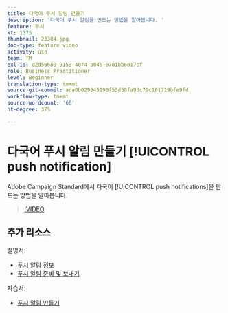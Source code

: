 ```yaml
---
title: 다국어 푸시 알림 만들기
description: '다국어 푸시 알림을 만드는 방법을 알아봅니다. '
feature: 푸시
kt: 1375
thumbnail: 23304.jpg
doc-type: feature video
activity: use
team: TM
exl-id: d2d50689-9153-4074-a046-0701bb6017cf
role: Business Practitioner
level: Beginner
translation-type: tm+mt
source-git-commit: ada0b029245190f53d58fa93c79c161719bfe9fd
workflow-type: tm+mt
source-wordcount: '66'
ht-degree: 37%

---
```


# 다국어 푸시 알림 만들기 [!UICONTROL push notification]

Adobe Campaign Standard에서 다국어 [!UICONTROL push notifications]을 만드는 방법을 알아봅니다.

>[!VIDEO](https://video.tv.adobe.com/v/23304?quality=12)

## 추가 리소스

설명서:

* [푸시 알림 정보](https://docs.adobe.com/content/help/en/campaign-standard/using/communication-channels/push-notifications/about-push-notifications.html)
* [푸시 알림 준비 및 보내기](https://docs.adobe.com/content/help/en/campaign-standard/using/communication-channels/push-notifications/preparing-and-sending-a-push-notification.html)

자습서:

* [푸시 알림 만들기](/help/communication-channels/mobile/push-notifications/creating-a-push-notification.md)

